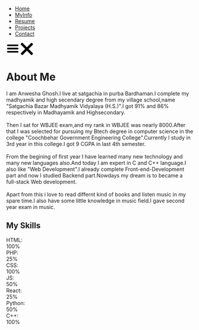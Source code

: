 <!DOCTYPE html>
<html lang="en">
<head>
    <meta charset="UTF-8">
    <meta http-equiv="X-UA-Compatible" content="IE=edge">
    <meta name="viewport" content="width=device-width, initial-scale=1.0">
    <title>Anwesha Ghosh - web developer </title>
    <link rel="stylesheet" href="style.css">
</head>
<body>
   <div class="container"> 
    <div class="slidebar slidebarGo">
        <nav>
            <ul>
                <li><a href="/">Home</a></li>
                <li><a href="/Info.html">MyInfo</a></li>
                <li><a href="/mycv.pdf" download>Resume</a></li>
                <li><a href="/blog.html">Projects</a></li>
                <li><a href="/contact.html">Contact</a></li>
            </ul>
        </nav>
    </div>
    <div class="main">
        <div class="hamburger">
            <img class="ham" src="ham.png" alt="" width="35">
            <img class="cross" src="cross.png" alt="" width="33">
        </div>
       <div class="inforContainer">
        <div class="Info">
            <h1>About Me</h1>
            <p>I am Anwesha Ghosh.I live at satgachia in purba Bardhaman.I complete my madhyamik and high secendary degree from my village school,name <span>"Satgachia Bazar Madhyamik Vidyalaya (H.S.)".</span>I got 91% and 86% respectively in Madhayamik and Highsecondary.<br><br>Then I sat for WBJEE exam,and my rank in WBJEE was nearly 8000.After that I was selected for pursuing my Btech degree in computer science in the college <span>"Coochbehar Government Engineering College".</span>Currently I study in 3rd year in this college.I got 9 CGPA in last 4th semester.<br><br>From the begining of first year I have learned many new technology and many new languages also.And today I am expert in C and C++ language.I also like <span>"Web Development".</span>I already complete Front-end-Development part and now I studied Backend part.Nowdays my dream is to became a full-stack Web development.<br><br>Apart from this i love to read differnt kind of books and listen music in my spare time.I also have some little knowledge in music field.I gave second year exam in music.</p>
        <div class="box">
            <div class="skillcontainer">
            <h2>My Skills</h2>
              <div class="skillItem"> HTML:  <div class="skill hundred"><div class="center">100%</div></div></div>
              <div class="skillItem">PHP: <div class="skill t5"><div class="canter">25%</div></div></div>
              <div class="skillItem">CSS:  <div class="skill hundred"><div class="center">100%</div></div></div>
              <div class="skillItem">JS:  <div class="skill fifth"><div class="center">50%</div></div></div>
              <div class="skillItem">React:  <div class="skill t5"><div class="canter">25%</div></div></div>
              <div class="skillItem">Python:  <div class="skill fifth"><div class="center">50%</div></div></div>
              <div class="skillItem">C++:  <div class="skill hundred"><div class="center">100%</div></div></div>
        </div>
    </div>
        </div>
       </div>
    </div>
</div> 
<script src="script.js"></script>
</body>
</html>